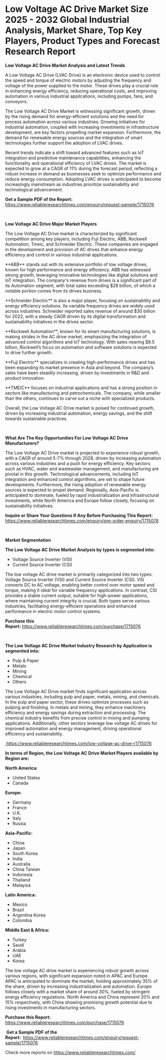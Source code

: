 <p><h1>Low Voltage AC Drive Market Size 2025 - 2032 Global Industrial Analysis, Market Share, Top Key Players, Product Types and Forecast Research Report</h1></p><p><strong>Low Voltage AC Drive Market Analysis and Latest Trends</strong></p>
<p><p>A Low Voltage AC Drive (LVAC Drive) is an electronic device used to control the speed and torque of electric motors by adjusting the frequency and voltage of the power supplied to the motor. These drives play a crucial role in enhancing energy efficiency, reducing operational costs, and improving automation in various industrial applications, including pumps, fans, and conveyors.</p><p>The Low Voltage AC Drive Market is witnessing significant growth, driven by the rising demand for energy-efficient solutions and the need for process automation across various industries. Growing initiatives for industrial automation, coupled with increasing investments in infrastructure development, are key factors propelling market expansion. Furthermore, the demand for renewable energy sources and the integration of smart technologies further support the adoption of LVAC drives.</p><p>Recent trends indicate a shift toward advanced features such as IoT integration and predictive maintenance capabilities, enhancing the functionality and operational efficiency of LVAC drives. The market is expected to grow at a CAGR of 11% during the forecast period, reflecting a robust increase in demand as businesses seek to optimize performance and reduce energy consumption. Adopting LVAC drives is anticipated to become increasingly mainstream as industries prioritize sustainability and technological advancement.</p></p>
<p><strong>Get a Sample PDF of the Report:&nbsp;</strong> <a href="https://www.reliableresearchtimes.com/enquiry/request-sample/1715076?utm_campaign=3258&utm_medium=2&utm_source=Github&utm_content=ia&utm_term=10042025&utm_id=low-voltage-ac-drive">https://www.reliableresearchtimes.com/enquiry/request-sample/1715076</a></p>
<p>&nbsp;</p>
<p><strong>Low Voltage AC Drive Major Market Players</strong></p>
<p><p>The Low Voltage AC Drive market is characterized by significant competition among key players, including Fuji Electric, ABB, Rockwell Automation, Tmeic, and Schneider Electric. These companies are engaged in the development and provision of AC drives that enhance energy efficiency and control in various industrial applications.</p><p>**ABB** stands out with its extensive portfolio of low voltage drives, known for high performance and energy efficiency. ABB has witnessed strong growth, leveraging innovative technologies like digital solutions and IoT integration. The company's revenue from drives is a significant part of its Automation segment, with total sales exceeding $28 billion, of which a notable portion comes from its drives business.</p><p>**Schneider Electric** is also a major player, focusing on sustainability and energy efficiency solutions. Its variable frequency drives are widely used across industries. Schneider reported sales revenue of around $30 billion for 2022, with a steady CAGR driven by its digital transformation and sustainability initiatives in the drives sector.</p><p>**Rockwell Automation**, known for its smart manufacturing solutions, is making strides in the AC drive market, emphasizing the integration of advanced control algorithms and IoT technology. With sales nearing $8.5 billion, Rockwell’s focus on automation and software solutions is expected to drive further growth.</p><p>**Fuji Electric** specializes in creating high-performance drives and has been expanding its market presence in Asia and beyond. The company’s sales have been steadily increasing, driven by investments in R&D and product innovation.</p><p>**TMEIC** focuses on industrial applications and has a strong position in sectors like manufacturing and petrochemicals. The company, while smaller than the others, continues to carve out a niche with specialized products.</p><p>Overall, the Low Voltage AC Drive market is poised for continued growth, driven by increasing industrial automation, energy savings, and the shift towards sustainable practices.</p></p>
<p>&nbsp;</p>
<p><strong>What Are The Key Opportunities For Low Voltage AC Drive Manufacturers?</strong></p>
<p><p>The Low Voltage AC Drive market is projected to experience robust growth, with a CAGR of around 5-7% through 2028, driven by increasing automation across various industries and a push for energy efficiency. Key sectors such as HVAC, water and wastewater management, and manufacturing are pivotal in this growth. Technological advancements, including IoT integration and enhanced control algorithms, are set to shape future developments. Furthermore, the rising adoption of renewable energy sources is expected to propel demand. Regionally, Asia-Pacific is anticipated to dominate, fueled by rapid industrialization and infrastructural investments, while North America and Europe follow closely, focusing on sustainability initiatives.</p></p>
<p><strong>Inquire or Share Your Questions If Any Before Purchasing This Report:</strong> <a href="https://www.reliableresearchtimes.com/enquiry/pre-order-enquiry/1715076?utm_campaign=3258&utm_medium=2&utm_source=Github&utm_content=ia&utm_term=10042025&utm_id=low-voltage-ac-drive">https://www.reliableresearchtimes.com/enquiry/pre-order-enquiry/1715076</a></p>
<p>&nbsp;</p>
<p><strong>Market Segmentation</strong></p>
<p><strong>The Low Voltage AC Drive Market Analysis by types is segmented into:</strong></p>
<p><ul><li>Voltage Source Inverter (VSI)</li><li>Current Source Inverter (CSI)</li></ul></p>
<p><p>The low voltage AC drive market is primarily categorized into two types: Voltage Source Inverter (VSI) and Current Source Inverter (CSI). VSI converts DC to AC voltage, enabling better control over motor speed and torque, making it ideal for variable frequency applications. In contrast, CSI provides a stable current output, suitable for high-power applications, where maintaining current integrity is crucial. Both types serve various industries, facilitating energy-efficient operations and enhanced performance in electric motor control systems.</p></p>
<p><strong>Purchase this Report:&nbsp;</strong><a href="https://www.reliableresearchtimes.com/purchase/1715076?utm_campaign=3258&utm_medium=2&utm_source=Github&utm_content=ia&utm_term=10042025&utm_id=low-voltage-ac-drive">https://www.reliableresearchtimes.com/purchase/1715076</a></p>
<p>&nbsp;</p>
<p><strong>The Low Voltage AC Drive Market Industry Research by Application is segmented into:</strong></p>
<p><ul><li>Pulp & Paper</li><li>Metals</li><li>Mining</li><li>Chemical</li><li>Others</li></ul></p>
<p><p>The Low Voltage AC Drive market finds significant application across various industries, including pulp and paper, metals, mining, and chemicals. In the pulp and paper sector, these drives optimize processes such as pulping and finishing. In metals and mining, they enhance machinery efficiency and energy savings during extraction and processing. The chemical industry benefits from precise control in mixing and pumping applications. Additionally, other sectors leverage low voltage AC drives for improved automation and energy management, driving operational efficiency and sustainability.</p></p>
<p><a href="https://www.reliableresearchtimes.com/low-voltage-ac-drive-r1715076?utm_campaign=3258&utm_medium=2&utm_source=Github&utm_content=ia&utm_term=10042025&utm_id=low-voltage-ac-drive">&nbsp;https://www.reliableresearchtimes.com/low-voltage-ac-drive-r1715076</a></p>
<p><strong>In terms of Region, the Low Voltage AC Drive Market Players available by Region are:</strong></p>
<p>
    <p> <strong> North America: </strong>
        <ul>
            <li>United States</li>
            <li>Canada</li>
        </ul>
        </p> 
    <p> <strong> Europe: </strong>
        <ul>
            <li>Germany</li>
            <li>France</li>
            <li>U.K.</li>
            <li>Italy</li>
            <li>Russia</li>
        </ul>
        </p> 
    <p> <strong> Asia-Pacific: </strong>
        <ul>
            <li>China</li>
            <li>Japan</li>
            <li>South Korea</li>
            <li>India</li>
            <li>Australia</li>
            <li>China Taiwan</li>
            <li>Indonesia</li>
            <li>Thailand</li>
            <li>Malaysia</li>
        </ul>
        </p> 
    <p> <strong> Latin America: </strong>
        <ul>
            <li>Mexico</li>
            <li>Brazil</li>
            <li>Argentina Korea</li>
            <li>Colombia</li>
        </ul>
        </p> 
    <p> <strong> Middle East & Africa: </strong>
        <ul>
            <li>Turkey</li>
            <li>Saudi</li>
            <li>Arabia</li>
            <li>UAE</li>
            <li>Korea</li>
        </ul>
    </p>
    </p>
<p><p>The low voltage AC drive market is experiencing robust growth across various regions, with significant expansion noted in APAC and Europe. APAC is anticipated to dominate the market, holding approximately 35% of the share, driven by increasing industrialization and automation. Europe follows closely with a market share of around 30%, fueled by stringent energy efficiency regulations. North America and China represent 20% and 15% respectively, with China showing promising growth potential due to rising investments in manufacturing sectors.</p></p>
<p><strong>Purchase this Report: </strong><a href="https://www.reliableresearchtimes.com/purchase/1715076?utm_campaign=3258&utm_medium=2&utm_source=Github&utm_content=ia&utm_term=10042025&utm_id=low-voltage-ac-drive">https://www.reliableresearchtimes.com/purchase/1715076</a></p>
<p>&nbsp;<strong>Get a Sample PDF of the Report:&nbsp;&nbsp;</strong><a href="https://www.reliableresearchtimes.com/enquiry/request-sample/1715076?utm_campaign=3258&utm_medium=2&utm_source=Github&utm_content=ia&utm_term=10042025&utm_id=low-voltage-ac-drive">https://www.reliableresearchtimes.com/enquiry/request-sample/1715076</a></p>
<p><strong></strong></p>
<p>Check more reports on <a href="https://www.reliableresearchtimes.com/?utm_campaign=3258&utm_medium=2&utm_source=Github&utm_content=ia&utm_term=10042025&utm_id=low-voltage-ac-drive">https://www.reliableresearchtimes.com/</a></p>